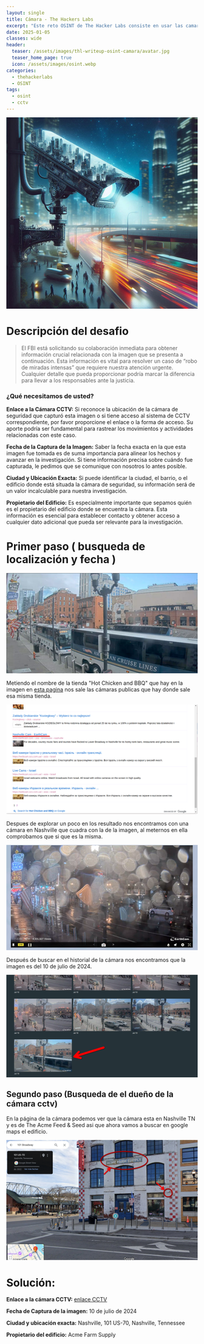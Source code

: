```yaml
---
layout: single
title: Cámara - The Hackers Labs
excerpt: "Este reto OSINT de The Hacker Labs consiste en usar las camaras cctv públicas para conseguir la información del dueño de la empresa a traves de una foto."
date: 2025-01-05
classes: wide
header:
  teaser: /assets/images/thl-writeup-osint-camara/avatar.jpg
  teaser_home_page: true
  icon: /assets/images/osint.webp
categories:
  - thehackerlabs
  - OSINT
tags:  
  - osint
  - cctv
---
```


![](/assets/images/thl-writeup-osint-camara/avatar.jpg)


# Descripción del desafio


> El FBI está solicitando su colaboración inmediata para obtener información crucial relacionada con la imagen que se presenta a continuación. Esta información es vital para resolver un caso de “robo de miradas intensas” que requiere nuestra atención urgente. Cualquier detalle que pueda proporcionar podría marcar la diferencia para llevar a los responsables ante la justicia.

### ¿Qué necesitamos de usted?
 
**Enlace a la Cámara CCTV:** Si reconoce la ubicación de la cámara de seguridad que capturó esta imagen o si tiene acceso al sistema de CCTV correspondiente, por favor proporcione el enlace o la forma de acceso. Su aporte podría ser fundamental para rastrear los movimientos y actividades relacionadas con este caso.

**Fecha de la Captura de la Imagen:** Saber la fecha exacta en la que esta imagen fue tomada es de suma importancia para alinear los hechos y avanzar en la investigación. Si tiene información precisa sobre cuándo fue capturada, le pedimos que se comunique con nosotros lo antes posible.

**Ciudad y Ubicación Exacta:** Si puede identificar la ciudad, el barrio, o el edificio donde está situada la cámara de seguridad, su información será de un valor incalculable para nuestra investigación.

**Propietario del Edificio:** Es especialmente importante que sepamos quién es el propietario del edificio donde se encuentra la cámara. Esta información es esencial para establecer contacto y obtener acceso a cualquier dato adicional que pueda ser relevante para la investigación.


# Primer paso ( busqueda de localización y fecha )

![](/assets/images/thl-writeup-osint-camara/camara-cctv.png)

Metiendo el nombre de la tienda "Hot Chicken and BBQ" que hay en la imagen en [esta pagina](https://cipher387.github.io/webcamcse/) nos sale las cámaras publicas que hay donde sale esa misma tienda.

![](/assets/images/thl-writeup-osint-camara/busqueda-google.png)

Despues de explorar un poco en los resultado nos encontramos con una cámara en Nashville que cuadra con la de la imagen, al meternos en ella comprobamos que si que es la misma.

![](/assets/images/thl-writeup-osint-camara/camara-cctv-actual.png)

Después de buscar en el historial de la cámara nos encontramos que la imagen es del 10 de julio de 2024.

![](/assets/images/thl-writeup-osint-camara/cctv-historial.png)

## Segundo paso (Busqueda de el dueño de la cámara cctv)

En la página de la cámara podemos ver que la cámara esta en Nashville TN y es de The Acme Feed & Seed asi que ahora vamos a buscar en google maps el edificio.

![](/assets/images/thl-writeup-osint-camara/acme-cctv.png)

# Solución:

**Enlace a la cámara CCTV:** [enlace CCTV](https://www.earthcam.com/usa/tennessee/nashville/?cam=nashville)

**Fecha de Captura de la imagen:** 10 de julio de 2024

**Ciudad y ubicación exacta:** Nashville, 101 US-70, Nashville, Tennessee

**Propietario del edificio:** Acme Farm Supply